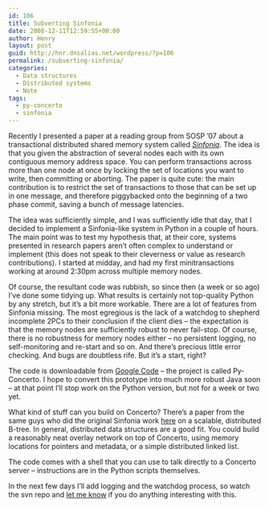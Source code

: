 ```yaml
---
id: 106
title: Subverting Sinfonia
date: 2008-12-11T12:59:55+00:00
author: Henry
layout: post
guid: http://hnr.dnsalias.net/wordpress/?p=106
permalink: /subverting-sinfonia/
categories:
  - Data structures
  - Distributed systems
  - Note
tags:
  - py-concerto
  - sinfonia
---
```

Recently I presented a paper at a reading group from SOSP &#8217;07 about a transactional distributed shared memory system called [_Sinfonia_](http://www.hpl.hp.com/personal/Mehul_Shah/papers/sosp_2007_aguilera.pdf). The idea is that you given the abstraction of several nodes each with its own contiguous memory address space. You can perform transactions across more than one node at once by locking the set of locations you want to write, then committing or aborting. The paper is quite cute: the main contribution is to restrict the set of transactions to those that can be set up in one message, and therefore piggybacked onto the beginning of a two phase commit, saving a bunch of message latencies.

The idea was sufficiently simple, and I was sufficiently idle that day, that I decided to implement a Sinfonia-like system in Python in a couple of hours. The main point was to test my hypothesis that, at their core, systems presented in research papers aren&#8217;t often complex to understand or implement (this does not speak to their cleverness or value as research contributions). I started at midday, and had my first minitransactions working at around 2:30pm across multiple memory nodes.

Of course, the resultant code was rubbish, so since then (a week or so ago) I&#8217;ve done some tidying up. What results is certainly not top-quality Python by any stretch, but it&#8217;s a bit more workable. There are a lot of features from Sinfonia missing. The most egregious is the lack of a watchdog to shepherd incomplete 2PCs to their conclusion if the client dies &#8211; the expectation is that the memory nodes are sufficiently robust to never fail-stop. Of course, there is no robustness for memory nodes either &#8211; no persistent logging, no self-monitoring and re-start and so on. And there&#8217;s precious little error checking. And bugs are doubtless rife. But it&#8217;s a start, right?

The code is downloadable from [Google Code](http://code.google.com/p/py-concerto/) &#8211; the project is called Py-Concerto. I hope to convert this prototype into much more robust Java soon &#8211; at that point I&#8217;ll stop work on the Python version, but not for a week or two yet.

What kind of stuff can you build on Concerto? There&#8217;s a paper from the same guys who did the original Sinfonia work [here](http://www.hpl.hp.com/techreports/2007/HPL-2007-193.html) on a scalable, distributed B-tree. In general, distributed data structures are a good fit. You could build a reasonably neat overlay network on top of Concerto, using memory locations for pointers and metadata, or a simple distributed linked list.

The code comes with a shell that you can use to talk directly to a Concerto server &#8211; instructions are in the Python scripts themselves.

In the next few days I&#8217;ll add logging and the watchdog process, so watch the svn repo and [let me know](mailto:henry.robinson@gmail.com) if you do anything interesting with this.